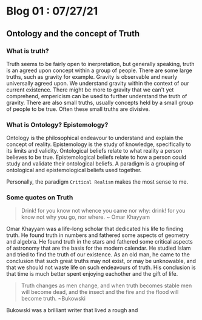 # Blog 01 : 07/27/21

## Ontology and the concept of Truth

### What is truth?

Truth seems to be fairly open to inerpretation, but generally speaking, truth is an agreed upon concept within a group of people. There are some large truths, such as gravity for example. Gravity is observable and nearly universally agreed upon. We understand gravity within the context of our current existence. There might be more to gravity that we can't yet comprehend, empericism can be used to further understand the truth of gravity. There are also small truths, usually concepts held by a small group of people to be true. Often these small truths are divisive.

### What is Ontology? Epistemology?

Ontology is the philosophical endeavour to understand and explain the concept of reality. Epistemology is the study of knowledge, specifically to its limits and validity. Ontological beliefs relate to what reality a person believes to be true. Epistemological beliefs relate to how a person could study and validate their ontological beliefs. A paradigm is a grouping of ontological and epistemological beliefs used together.

Personally, the paradigm `Critical Realism` makes the most sense to me. 

### Some quotes on Truth

> Drink! for you know not whence you came nor why: drink! for you know not why you go, nor where.  ~ Omar Khayyam

Omar Khayyam was a life-long scholar that dedicated his life to finding truth. He found truth in numbers and fathered some aspects of geometry and algebra. He found truth in the stars and fathered some critical aspects of astronomy that are the basis for the modern calendar. He studied Islam and tried to find the truth of our existence. As an old man, he came to the conclusion that such great truths may not exist, or may be unknowable, and that we should not waste life on such endeavours of truth. His conclusion is that time is much better spent enjoying eachother and the gift of life. 

> Truth changes as men change, and when truth becomes stable men will become dead, and the insect and the fire and the flood will become truth. ~Bukowski

Bukowski was a brilliant writer that lived a rough and 

